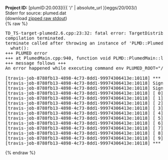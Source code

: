 **Project ID:** [plumID:20.003]({{ '/' | absolute_url }}eggs/20/003/)  
Stderr for source:  plumed.dat   
(download [zipped raw stdout](plumed.dat.plumed_master.stdout.txt.zip))  
{% raw %}
<pre>
TD_TS-target-plumed2.6.cpp:23:32: fatal error: TargetDistribution.h: No such file or directory
compilation terminated.
terminate called after throwing an instance of 'PLMD::Plumed::ExceptionError'
  what():  
+++ PLUMED error
+++ at PlumedMain.cpp:940, function void PLMD::PlumedMain::load(const string&)
+++ message follows +++
An error happened while executing command env PLUMED_ROOT="/home/travis/opt/lib/plumed_master" env PLUMED_HTMLDIR="/home/travis/opt/share/doc/plumed_master" env PLUMED_INCLUDEDIR="/home/travis/opt/include" env PLUMED_PROGRAM_NAME="plumed_master" env PLUMED_IS_INSTALLED="yes" "/home/travis/opt/lib/plumed_master"/scripts/mklib.sh TD_TS-target-plumed2.6.cpp

[travis-job-8788fb13-4898-4c73-8dd1-99974306413e:10118] *** Process received signal ***
[travis-job-8788fb13-4898-4c73-8dd1-99974306413e:10118] Signal: Aborted (6)
[travis-job-8788fb13-4898-4c73-8dd1-99974306413e:10118] Signal code:  (-6)
[travis-job-8788fb13-4898-4c73-8dd1-99974306413e:10118] [ 0] /lib/x86_64-linux-gnu/libc.so.6(+0x354b0)[0x7f62b62e34b0]
[travis-job-8788fb13-4898-4c73-8dd1-99974306413e:10118] [ 1] /lib/x86_64-linux-gnu/libc.so.6(gsignal+0x38)[0x7f62b62e3428]
[travis-job-8788fb13-4898-4c73-8dd1-99974306413e:10118] [ 2] /lib/x86_64-linux-gnu/libc.so.6(abort+0x16a)[0x7f62b62e502a]
[travis-job-8788fb13-4898-4c73-8dd1-99974306413e:10118] [ 3] /usr/lib/x86_64-linux-gnu/libstdc++.so.6(_ZN9__gnu_cxx27__verbose_terminate_handlerEv+0x16d)[0x7f62b691d84d]
[travis-job-8788fb13-4898-4c73-8dd1-99974306413e:10118] [ 4] /usr/lib/x86_64-linux-gnu/libstdc++.so.6(+0x8d6b6)[0x7f62b691b6b6]
[travis-job-8788fb13-4898-4c73-8dd1-99974306413e:10118] [ 5] /usr/lib/x86_64-linux-gnu/libstdc++.so.6(+0x8d701)[0x7f62b691b701]
[travis-job-8788fb13-4898-4c73-8dd1-99974306413e:10118] [ 6] /usr/lib/x86_64-linux-gnu/libstdc++.so.6(__cxa_rethrow+0x49)[0x7f62b691b969]
[travis-job-8788fb13-4898-4c73-8dd1-99974306413e:10118] [ 7] plumed_master[0x40a072]
[travis-job-8788fb13-4898-4c73-8dd1-99974306413e:10118] [ 8] /lib/x86_64-linux-gnu/libc.so.6(__libc_start_main+0xf0)[0x7f62b62ce830]
[travis-job-8788fb13-4898-4c73-8dd1-99974306413e:10118] [ 9] plumed_master[0x40a0e9]
[travis-job-8788fb13-4898-4c73-8dd1-99974306413e:10118] *** End of error message ***
</pre>
{% endraw %}
